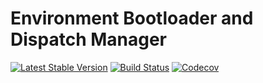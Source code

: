 # Environment Bootloader and Dispatch Manager
[![Latest Stable Version](https://poser.pugx.org/spiral/boot/version)](https://packagist.org/packages/spiral/boot)
[![Build Status](https://travis-ci.org/spiral/boot.svg?branch=master)](https://travis-ci.org/spiral/boot)
[![Codecov](https://codecov.io/gh/spiral/boot/branch/master/graph/badge.svg)](https://codecov.io/gh/spiral/boot/)

